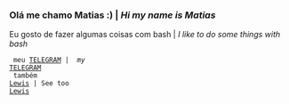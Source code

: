 <h3>Ol&aacute; me chamo Matias :) | <em>Hi my name is Matias</em></h3>

<p>Eu gosto de fazer algumas coisas com bash | <em>I like to do some things with bash</em></p>

<code>&nbsp;meu <a href="https://t.me/medroso">TELEGRAM</a> | <em> my</em> <a href="https://t.me/medroso">TELEGRAM</a>&nbsp;&nbsp;</code><br><code>&nbsp;também <a href="https://github.com/Lewizh11">Lewis</a> | See too <a href="https://github.com/Lewizh11">Lewis</a></code>

